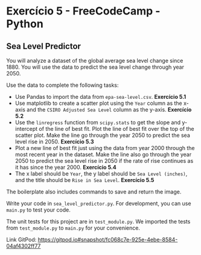 # Exercício 5 - FreeCodeCamp - Python
## Sea Level Predictor

You will analyze a dataset of the global average sea level change since 1880. You will use the data to predict the sea level change through year 2050.

Use the data to complete the following tasks:

- Use Pandas to import the data from ```epa-sea-level.csv```. **Exercício 5.1**
- Use matplotlib to create a scatter plot using the ```Year``` column as the x-axis and the ```CSIRO Adjusted Sea Level``` column as the y-axis. **Exercício 5.2**
- Use the ```linregress``` function from ```scipy.stats``` to get the slope and y-intercept of the line of best fit. Plot the line of best fit over the top of the scatter plot. Make the line go through the year 2050 to predict the sea level rise in 2050. **Exercício 5.3**
- Plot a new line of best fit just using the data from year 2000 through the most recent year in the dataset. Make the line also go through the year 2050 to predict the sea level rise in 2050 if the rate of rise continues as it has since the year 2000. **Exercício 5.4**
- The x label should be ```Year```, the y label should be ```Sea Level (inches)```, and the title should be ```Rise in Sea Level```. **Exercício 5.5**

The boilerplate also includes commands to save and return the image.

Write your code in ```sea_level_predictor.py```. For development, you can use ```main.py``` to test your code.

The unit tests for this project are in ```test_module.py```. We imported the tests from ```test_module.py``` to ```main.py``` for your convenience.

Link GitPod: https://gitpod.io#snapshot/fc068c7e-925e-4ebe-8584-04af4302ff77